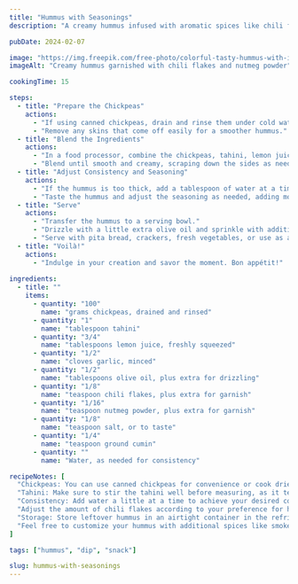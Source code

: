```yaml
---
title: "Hummus with Seasonings"
description: "A creamy hummus infused with aromatic spices like chili flakes and nutmeg powder. Perfect for dipping or spreading on sandwiches and wraps."

pubDate: 2024-02-07

image: "https://img.freepik.com/free-photo/colorful-tasty-hummus-with-ingredients_23-2149401905.jpg?t=st=1727549206~exp=1727552806~hmac=cbe16d593c77c872ea187cc2a330ffd676933243e9053ac976e98dbe071b10e5&w=826"
imageAlt: "Creamy hummus garnished with chili flakes and nutmeg powder"

cookingTime: 15

steps:
  - title: "Prepare the Chickpeas"
    actions:
      - "If using canned chickpeas, drain and rinse them under cold water. If using dried chickpeas, soak them overnight, then cook until tender."
      - "Remove any skins that come off easily for a smoother hummus."
  - title: "Blend the Ingredients"
    actions:
      - "In a food processor, combine the chickpeas, tahini, lemon juice, minced garlic, olive oil, chili flakes, nutmeg powder, salt, and cumin."
      - "Blend until smooth and creamy, scraping down the sides as needed."
  - title: "Adjust Consistency and Seasoning"
    actions:
      - "If the hummus is too thick, add a tablespoon of water at a time until you reach your desired consistency."
      - "Taste the hummus and adjust the seasoning as needed, adding more salt, lemon juice, or spices to suit your taste."
  - title: "Serve"
    actions:
      - "Transfer the hummus to a serving bowl."
      - "Drizzle with a little extra olive oil and sprinkle with additional chili flakes and nutmeg powder for garnish."
      - "Serve with pita bread, crackers, fresh vegetables, or use as a spread for sandwiches and wraps."
  - title: "Voilà!"
    actions:
      - "Indulge in your creation and savor the moment. Bon appétit!"
      
ingredients:
  - title: ""
    items:
      - quantity: "100"
        name: "grams chickpeas, drained and rinsed"
      - quantity: "1"
        name: "tablespoon tahini"
      - quantity: "3/4"
        name: "tablespoons lemon juice, freshly squeezed"
      - quantity: "1/2"
        name: "cloves garlic, minced"
      - quantity: "1/2"
        name: "tablespoons olive oil, plus extra for drizzling"
      - quantity: "1/8"
        name: "teaspoon chili flakes, plus extra for garnish"
      - quantity: "1/16"
        name: "teaspoon nutmeg powder, plus extra for garnish"
      - quantity: "1/8"
        name: "teaspoon salt, or to taste"
      - quantity: "1/4"
        name: "teaspoon ground cumin"
      - quantity: ""
        name: "Water, as needed for consistency"

recipeNotes: [
  "Chickpeas: You can use canned chickpeas for convenience or cook dried chickpeas until tender. Removing the skins results in a smoother hummus.",
  "Tahini: Make sure to stir the tahini well before measuring, as it tends to separate. Adjust the amount according to your preference.",
  "Consistency: Add water a little at a time to achieve your desired consistency. The hummus should be creamy and smooth.",
  "Adjust the amount of chili flakes according to your preference for heat. You can also add a pinch of cayenne pepper for extra spice.",
  "Storage: Store leftover hummus in an airtight container in the refrigerator for up to one week. Drizzle a thin layer of olive oil on top to help preserve freshness.",
  "Feel free to customize your hummus with additional spices like smoked paprika, sumac, or ground coriander for different flavor profiles."
]

tags: ["hummus", "dip", "snack"]

slug: hummus-with-seasonings
---
```

